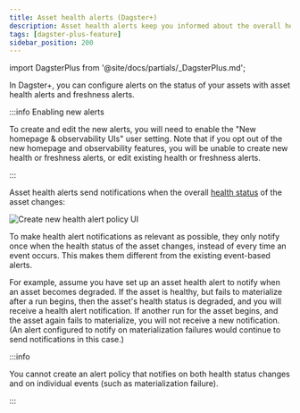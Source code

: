 ```yaml
---
title: Asset health alerts (Dagster+)
description: Asset health alerts keep you informed about the overall health status of your assets in Dagster+.
tags: [dagster-plus-feature]
sidebar_position: 200
---
```


import DagsterPlus from '@site/docs/partials/\_DagsterPlus.md';

<DagsterPlus />

In Dagster+, you can configure alerts on the status of your assets with asset health alerts and freshness alerts.

:::info Enabling new alerts

To create and edit the new alerts, you will need to enable the "New homepage & observability UIs" user setting. Note that if you opt out of the new homepage and observability features, you will be unable to create new health or freshness alerts, or edit existing health or freshness alerts.

:::

Asset health alerts send notifications when the overall [health status](/guides/observe/asset-health-status) of the asset changes:

![Create new health alert policy UI](/images/guides/observe/create-new-alert-policy.png)

To make health alert notifications as relevant as possible, they only notify once when the health status of the asset changes, instead of every time an event occurs. This makes them different from the existing event-based alerts.

For example, assume you have set up an asset health alert to notify when an asset becomes degraded. If the asset is healthy, but fails to materialize after a run begins, then the asset's health status is degraded, and you will receive a health alert notification. If another run for the asset begins, and the asset again fails to materialize, you will not receive a new notification. (An alert configured to notify on materialization failures would continue to send notifications in this case.)

:::info

You cannot create an alert policy that notifies on both health status changes and on individual events (such as materialization failure).

:::
